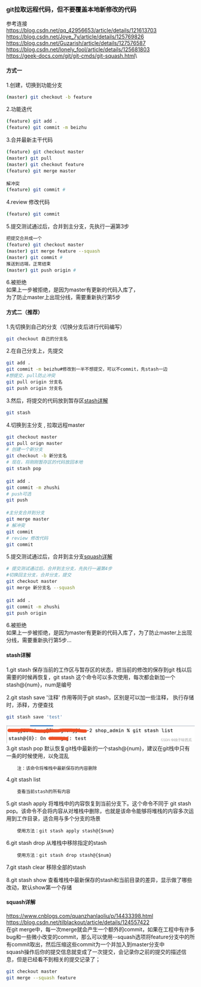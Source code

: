 ### git拉取远程代码，但不要覆盖本地新修改的代码
参考连接\
<https://blog.csdn.net/qq_42956653/article/details/121613703>\
<https://blog.csdn.net/Joye_7y/article/details/125769826>\
<https://blog.csdn.net/Guzarish/article/details/127576587>\
<https://blog.csdn.net/lonely_fool/article/details/125681803>\
<https://geek-docs.com/git/git-cmds/git-squash.html>\
#### 方式一
1.创建，切换到功能分支
```bash
(master) git checkout -b feature
```
2.功能迭代
```bash
(feature) git add .
(feature) git commit -m beizhu
```
3.合并最新主干代码
```bash
(feature) git checkout master 
(master) git pull 
(master) git checkout feature 
(feature) git merge master
 
解冲突 
(feature) git commit #
```
4.review 修改代码
```bash
(feature) git commit
```
5.提交测试通过后，合并到主分支，先执行一遍第3步
```bash
把提交合并成一个 
(feature) git checkout master 
(master) git merge feature --squash 
(master) git commit #
推送到远端，正常结束 
(master) git push origin #
```
6.被拒绝\
如果上一步被拒绝，是因为master有更新的代码入库了，\
为了防止master上出现分线，需要重新执行第5步


#### 方式二（推荐）

1.先切换到自己的分支（切换分支后进行代码编写）
```bash
git checkout 自己的分支名
```
2.在自己分支上，先提交
```bash
git add .
git commit -m beizhu#修改到一半不想提交，可以不commit，先stash一边
#想提交，pull防止冲突
git pull origin 分支名
git push origin 分支名
```
3.然后，将提交的代码放到暂存区[stash详解](#stash)
```bash
git stash
```
4.切换到主分支 , 拉取远程master
```bash
git checkout master
git pull orign master
# 创建一个新分支
git checkout -b 新分支名
# 现在，将刚刚暂存区的代码放回本地
git stash pop

git add .
git commit -m zhushi
# push可选
git push

#主分支合并到分支
git merge master
# 解冲突 
git commit
# review 修改代码
git commit
```

5.提交测试通过后，合并到主分支[squash详解](#squash)
```bash
# 提交测试通过后，合并到主分支，先执行一遍第4步
#切换回主分支，合并分支，提交
git checkout master
git merge 新分支名 --squash

git add .
git commit -m zhushi
git push origin
```
6.被拒绝\
如果上一步被拒绝，是因为master有更新的代码入库了，为了防止master上出现分线，需要重新执行第5步...


#### stash详解<a id="stash"></a>
1.git stash
保存当前的工作区与暂存区的状态，把当前的修改的保存到git 栈以后需要的时候再恢复，git stash 这个命令可以多次使用，每次都会新加一个stash@{num}，num是编号

2.git stash save '注释'
作⽤等同于git stash，区别是可以加⼀些注释， 执⾏存储时，添释，⽅便查找
```bash
git stash save 'test'
```
![](images/img-2023-03-31-17-06-05.png)
3.git stash pop
        默认恢复git栈中最新的一个stash@{num}，建议在git栈中只有一条的时候使用，以免混乱

        注：该命令将堆栈中最新保存的内容删除

4.git stash list

        查看当前stash的所有内容

5.git stash apply
        将堆栈中的内容恢复到当前分支下。这个命令不同于 git stash pop。该命令不会将内容从对堆栈中删除，也就是该命令能够将堆栈的内容多次运用到工作目录，适合用与多个分支的场景

        使用方法：git stash apply stash@{$num}

6.git stash drop 
        从堆栈中移除指定的stash

        使用方法：git stash drop stash@{$num}

7.git stash clear
        移除全部的stash

8.git stash show
     查看堆栈中最新保存的stash和当前⽬录的差异，显⽰做了哪些改动，默认show第一个存储

#### squash详解<a id="squash"></a>
<https://www.cnblogs.com/quanzhanlaoliu/p/14433398.html>\
<https://blog.csdn.net/tilblackout/article/details/124557422>\
在git merge中，每一次merge就会产生一个额外的commit，如果在工程中有许多bug和一些微小改变的commit，那么可以使用--squash选项将feature分支中的所有commit取出，然后压缩这些commit为一个并加入到master分支中\
squash操作后你的提交信息就变成了一次提交，会记录你之前的提交的描述信息，但是已经看不到相关的提交记录了；
```bash
git checkout master
git merge --squash feature
```

